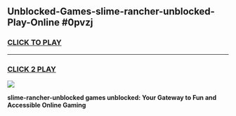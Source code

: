 
## Unblocked-Games-slime-rancher-unblocked-Play-Online #0pvzj
<h3>
<a href="https://news.freeplayer.one?title=slime-rancher-unblocked&ref=3">CLICK TO PLAY</a></h3>
<hr>

<h3>
<a href="https://news.freeplayer.one?title=slime-rancher-unblocked&ref=3">CLICK 2 PLAY</a>
  
</h3>

<a href="https://news.freeplayer.one?title=slime-rancher-unblocked&ref=3"><img src="https://clearcache.store/games.png"></a>


**slime-rancher-unblocked games unblocked: Your Gateway to Fun and Accessible Online Gaming**
